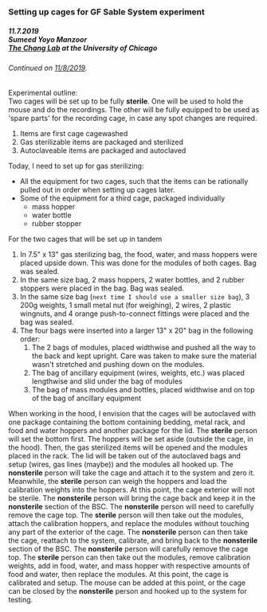 ### Setting up cages for GF Sable System experiment
##### 11.7.2019<br>Sumeed Yoyo Manzoor<br>[The Chang Lab](https://changlab.uchicago.edu/) at the University of Chicago
###### Continued on [11/8/2019](2019.11.08.md#Setting-up-cages-for-GF-Sable-System-experiment).

Experimental outline:<br>
Two cages will be set up to be fully **sterile**. One will be used to hold the mouse and do the recordings. The other will be fully equipped to be used as 'spare parts' for the recording cage, in case any spot changes are required.
1. Items are first cage cagewashed
2. Gas sterilizable items are packaged and sterilized
3. Autoclaveable items are packaged and autoclaved

Today, I need to set up for gas sterilizing:
- All the equipment for two cages, such that the items can be rationally pulled out in order when setting up cages later.
- Some of the equipment for a third cage, packaged individually
  - mass hopper
  - water bottle
  - rubber stopper

For the two cages that will be set up in tandem
1. In 7.5" x 13" gas sterilizing bag, the food, water, and mass hoppers were placed upside down. This was done for the modules of both cages. Bag was sealed.
2. In the same size bag, 2 mass hoppers, 2 water bottles, and 2 rubber stoppers were placed in the bag. Bag was sealed.
3. In the same size bag (`next time I should use a smaller size bag`), 3 200g weights, 1 small metal nut (for weighing), 2 wires, 2 plastic wingnuts, and 4 orange push-to-connect fittings were placed and the bag was sealed.
4. The four bags were inserted into a larger 13" x 20" bag in the following order:
   1. The 2 bags of modules, placed widthwise and pushed all the way to the back and kept upright. Care was taken to make sure the material wasn't stretched and pushing down on the modules.
   2. The bag of ancillary equipment (wires, weights, etc.) was placed lengthwise and slid under the bag of modules
   3. The bag of mass modules and bottles, placed widthwise and on top of the bag of ancillary equipment

When working in the hood, I envision that the cages will be autoclaved with one package containing the bottom containing bedding, metal rack, and food and water hoppers and another package for the lid. The **sterile** person will set the bottom first. The hoppers will be set aside (outside the cage, in the hood). Then, the gas sterilized items will be opened and the modules placed in the rack. The lid will be taken out of the autoclaved bags and setup (wires, gas lines (maybe)) and the modules all hooked up. The **nonsterile** person will take the cage and attach it to the system and zero it. Meanwhile, the **sterile** person can weigh the hoppers and load the calibration weights into the hoppers. At this point, the cage exterior will not be sterile. The **nonsterile** person will bring the cage back and keep it in the **nonsterile** section of the BSC. The **nonsterile** person will need to carefully remove the cage top. The **sterile** person will then take out the modules, attach the calibration hoppers, and replace the modules without touching any part of the exterior of the cage. The **nonsterile** person can then take the cage, reattach to the system, calibrate, and bring back to the **nonsterile** section of the BSC. The **nonsterile** person will carefully remove the cage top. The **sterile** person can then take out the modules, remove calibration weights, add in food, water, and mass hopper with respective amounts of food and water, then replace the modules. At this point, the cage is calibrated and setup. The mouse can be added at this point, or the cage can be closed by the **nonsterile** person and hooked up to the system for testing.
